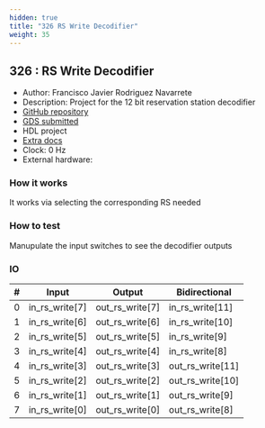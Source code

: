 ```yaml
---
hidden: true
title: "326 RS Write Decodifier"
weight: 35
---
```


## 326 : RS Write Decodifier

* Author: Francisco Javier Rodriguez Navarrete
* Description: Project for the 12 bit reservation station decodifier
* [GitHub repository](https://github.com/fjrn-cinvestav/tt04-submission-rsdeco)
* [GDS submitted](https://github.com/fjrn-cinvestav/tt04-submission-rsdeco/actions/runs/6122793356)
* HDL project
* [Extra docs]()
* Clock: 0 Hz
* External hardware: 



### How it works

It works via selecting the corresponding RS needed


### How to test

Manupulate the input switches to see the decodifier outputs


### IO

| # | Input        | Output       | Bidirectional      |
|---|--------------|--------------| -------------------|
| 0 | in_rs_write[7]  | out_rs_write[7] | in_rs_write[11] |
| 1 | in_rs_write[6]  | out_rs_write[6] | in_rs_write[10] |
| 2 | in_rs_write[5]  | out_rs_write[5] | in_rs_write[9] |
| 3 | in_rs_write[4]  | out_rs_write[4] | in_rs_write[8] |
| 4 | in_rs_write[3]  | out_rs_write[3] | out_rs_write[11] |
| 5 | in_rs_write[2]  | out_rs_write[2] | out_rs_write[10] |
| 6 | in_rs_write[1]  | out_rs_write[1] | out_rs_write[9] |
| 7 | in_rs_write[0]  | out_rs_write[0] | out_rs_write[8] |
